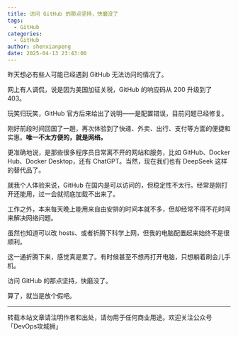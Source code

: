 ```yaml
---
title: 访问 GitHub 的那点坚持，快磨没了
tags:
  - GitHub
categories:
  - GitHub
author: shenxianpeng
date: 2025-04-13 23:43:00
---
```


昨天想必有些人可能已经遇到 GitHub 无法访问的情况了。

网上有人调侃，说是因为美国加征关税，GitHub 的响应码从 200 升级到了 403。

玩笑归玩笑，GitHub 官方后来给出了说明——是配置错误，目前问题已经修复。

刚好前段时间回国了一趟，再次体验到了快递、外卖、出行、支付等方面的便捷和实惠。**唯一不太方便的，就是网络。**

更准确地说，是那些很多程序员日常离不开的网站和服务，比如 GitHub、Docker Hub、Docker Desktop，还有 ChatGPT。当然，现在我们也有 DeepSeek 这样的替代品了。

就我个人体验来说，GitHub 在国内是可以访问的，但稳定性不太行。经常是刚打开还能用，过一会就彻底加载不出来了。

工作之外，本来每天晚上能用来自由安排的时间本就不多，但却经常不得不花时间来解决网络问题。

虽然也知道可以改 hosts、或者折腾下科学上网，但我的电脑配置起来始终不是很顺利。

这一通折腾下来，感觉真是累了。有时候甚至不想再打开电脑，只想躺着刷会儿手机。

访问 GitHub 的那点坚持，快磨没了。

算了，就当是放个假吧。

---

转载本站文章请注明作者和出处，请勿用于任何商业用途。欢迎关注公众号「DevOps攻城狮」
